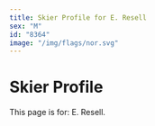 ```yaml
---
title: Skier Profile for E. Resell
sex: "M"
id: "8364"
image: "/img/flags/nor.svg" 
---
```


# Skier Profile

This page is for: E. Resell.
    